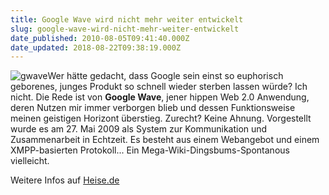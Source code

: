 ```yaml
---
title: Google Wave wird nicht mehr weiter entwickelt
slug: google-wave-wird-nicht-mehr-weiter-entwickelt
date_published: 2010-08-05T09:41:40.000Z
date_updated: 2018-08-22T09:38:19.000Z
---
```


![gwave](//picdump.thafaker.de/2010/08/gwave.png)Wer hätte gedacht, dass Google sein einst so euphorisch geborenes, junges Produkt so schnell wieder sterben lassen würde? Ich nicht. Die Rede ist von **Google Wave**, jener hippen Web 2.0 Anwendung, deren Nutzen mir immer verborgen blieb und dessen Funktionsweise meinen geistigen Horizont überstieg. Zurecht? Keine Ahnung. Vorgestellt wurde es am 27. Mai 2009 als System zur Kommunikation und Zusammenarbeit in Echtzeit. Es besteht aus einem Webangebot und einem XMPP-basierten Protokoll... Ein Mega-Wiki-Dingsbums-Spontanous vielleicht.

Weitere Infos auf [Heise.de](http://www.heise.de/newsticker/meldung/Google-Wave-wird-eingestellt-1050992.html)
